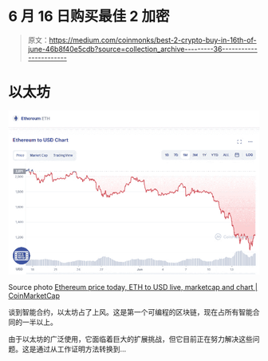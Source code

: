 # 6 月 16 日购买最佳 2 加密

> 原文：<https://medium.com/coinmonks/best-2-crypto-buy-in-16th-of-june-46b8f40e5cdb?source=collection_archive---------36----------------------->

# 以太坊

![](img/fdee13d576f6d2aa509d1117a2c2845a.png)

Source photo [Ethereum price today, ETH to USD live, marketcap and chart | CoinMarketCap](https://coinmarketcap.com/currencies/ethereum/)

谈到智能合约，以太坊占了上风。这是第一个可编程的区块链，现在占所有智能合同的一半以上。

由于以太坊的广泛使用，它面临着巨大的扩展挑战，但它目前正在努力解决这些问题。这是通过从工作证明方法转换到…